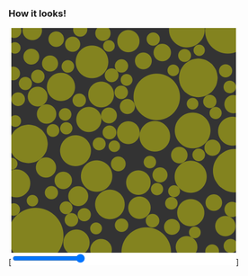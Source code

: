 ### How it looks!

[![how it looks!](https://raw.githubusercontent.com/victorDigital/p5.js-Experiments/main/randomCircleNoOverlap/image.png)]
